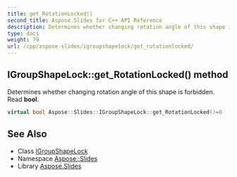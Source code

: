 ```yaml
---
title: get_RotationLocked()
second_title: Aspose.Slides for C++ API Reference
description: Determines whether changing rotation angle of this shape is forbidden. Read bool.
type: docs
weight: 79
url: /cpp/aspose.slides/igroupshapelock/get_rotationlocked/
---
```

## IGroupShapeLock::get_RotationLocked() method


Determines whether changing rotation angle of this shape is forbidden. Read **bool**.

```cpp
virtual bool Aspose::Slides::IGroupShapeLock::get_RotationLocked()=0
```

## See Also

* Class [IGroupShapeLock](./)
* Namespace [Aspose::Slides](../)
* Library [Aspose.Slides](../../)